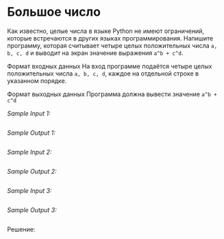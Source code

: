 # Большое число

Как известно, целые числа в языке Python не имеют ограничений, которые встречаются в других языках программирования. Напишите программу, которая считывает четыре целых положительных числа ```a, b, c, d``` и выводит на экран значение выражения ```a^b + c^d```.
 
Формат входных данных
На вход программе подаётся четыре целых положительных числа ```a, b, c, d```, каждое на отдельной строке в указанном порядке.

Формат выходных данных
Программа должна вывести значение ```a^b + c^d```

*Sample Input 1:*
```

```

*Sample Output 1:*
```

```

*Sample Input 2:*
```

```

*Sample Output 2:*
```

```

*Sample Input 3:*
```

```

*Sample Output 3:*
```

```

Решение:
```python

```
